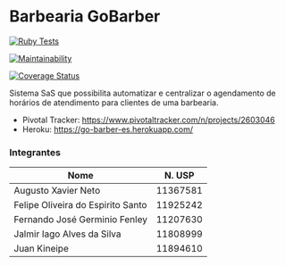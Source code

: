 # Barbearia GoBarber

[![Ruby Tests](https://github.com/FernandoFenley-dev/projeto-semestral-ESI/actions/workflows/ruby.yml/badge.svg)](https://github.com/FernandoFenley-dev/projeto-semestral-ESI/actions/workflows/ruby.yml)

[![Maintainability](https://api.codeclimate.com/v1/badges/5d225158bfe03f113f7a/maintainability)](https://codeclimate.com/github/FernandoFenley-dev/projeto-semestral-ESI/maintainability)

[![Coverage Status](https://coveralls.io/repos/github/FernandoFenley-dev/projeto-semestral-ESI/badge.svg?branch=main)](https://coveralls.io/github/FernandoFenley-dev/projeto-semestral-ESI?branch=main)

Sistema SaS que possibilita automatizar e centralizar o agendamento de horários de atendimento para clientes de uma barbearia.

- Pivotal Tracker: https://www.pivotaltracker.com/n/projects/2603046
- Heroku: https://go-barber-es.herokuapp.com/

### Integrantes

| Nome                              |  N. USP  |
|-----------------------------------|:--------:|
| Augusto Xavier Neto               | 11367581 |
| Felipe Oliveira do Espirito Santo | 11925242 |
| Fernando José Germinio Fenley     | 11207630 |   
| Jalmir Iago Alves da Silva        | 11808999 |
| Juan Kineipe                      | 11894610 |



